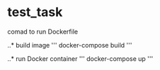 # test_task

comad to run Dockerfile

..* build image
'''
docker-compose build
'''

..* run Docker container
'''
docker-compose up
'''

